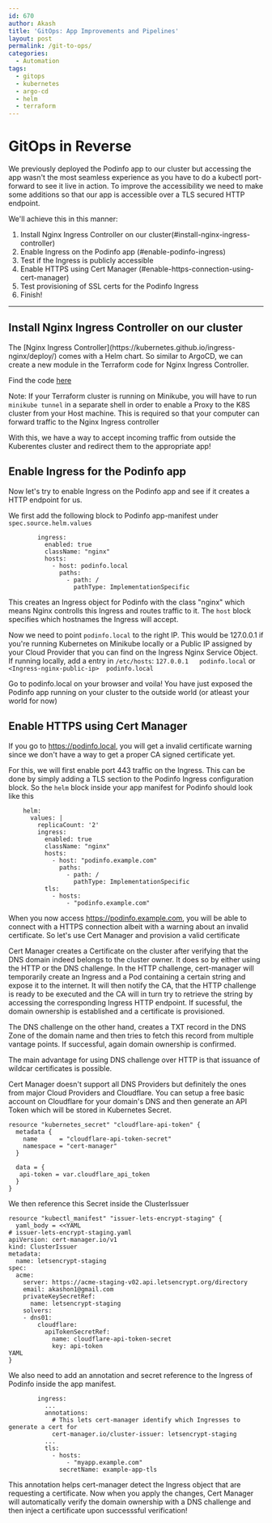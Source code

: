 ```yaml
---
id: 670
author: Akash
title: 'GitOps: App Improvements and Pipelines' 
layout: post
permalink: /git-to-ops/
categories:
  - Automation
tags:
  - gitops
  - kubernetes
  - argo-cd
  - helm
  - terraform
---
```


# GitOps in Reverse
We previously deployed the Podinfo app to our cluster but accessing the app wasn't the most seamless experience as you have to do a kubectl port-forward to see it live in action. To improve the accessibility we need to make some additions so that our app is accessible over a TLS secured HTTP endpoint. 

We'll achieve this in this manner:
1. Install Nginx Ingress Controller on our cluster(#install-nginx-ingress-controller)
2. Enable Ingress on the Podinfo app (#enable-podinfo-ingress)
3. Test if the Ingress is publicly accessible
4. Enable HTTPS using Cert Manager (#enable-https-connection-using-cert-manager)
5. Test provisioning of SSL certs for the Podinfo Ingress
6. Finish!

---
<h2 id="install-nginx-ingress-controller">Install Nginx Ingress Controller on our cluster </h2>
The [Nginx Ingress Controller](https://kubernetes.github.io/ingress-nginx/deploy/) comes with a Helm chart. So similar to ArgoCD, we can create a new module in the Terraform code for Nginx Ingress Controller. 

Find the code [here](https://github.com/slashr/git-to-ops/tree/main/terraform/modules/ingress-nginx)

Note: If your Terraform cluster is running on Minikube, you will have to run `minikube tunnel` in a separate shell in order to enable a Proxy to the K8S cluster from your Host machine. This is required so that your computer can forward traffic to the Nginx Ingress controller

With this, we have a way to accept incoming traffic from outside the Kuberentes cluster and redirect them to the appropriate app!

<h2 id="enable-podinfo-ingress">Enable Ingress for the Podinfo app </h2>
Now let's try to enable Ingress on the Podinfo app and see if it creates a HTTP endpoint for us. 

We first add the following block to Podinfo app-manifest under `spec.source.helm.values`
```
        ingress:
          enabled: true
          className: "nginx"
          hosts:
            - host: podinfo.local
              paths:
                - path: /
                  pathType: ImplementationSpecific
```

This creates an Ingress object for Podinfo with the class "nginx" which means Nginx controlls this Ingress and routes traffic to it. The `host` block specifies which hostnames the Ingress will accept. 

Now we need to point `podinfo.local` to the right IP. This would be 127.0.0.1 if you're running Kubernetes on Minikube locally or a Public IP assigned by your Cloud Provider that you can find on the Ingress Nginx Service Object. If running locally, add a entry in `/etc/hosts`: `127.0.0.1   podinfo.local` or `<Ingress-nginx-public-ip>  podinfo.local`

Go to podinfo.local on your browser and voila! You have just exposed the Podinfo app running on your cluster to the outside world (or atleast your world for now)

<h2 id="enable-https-using-cert-manager">Enable HTTPS using Cert Manager </h2>

If you go to https://podinfo.local, you will get a invalid certificate warning since we don't have a way to get a proper CA signed certificate yet. 

For this, we will first enable port 443 traffic on the Ingress. This can be done by simply adding a TLS section to the Podinfo Ingress configuration block. So the `helm` block inside your app manifest for Podinfo should look like this 
```
    helm:
      values: |
        replicaCount: '2'
        ingress:
          enabled: true
          className: "nginx"
          hosts:
            - host: "podinfo.example.com"
              paths:
                - path: /
                  pathType: ImplementationSpecific
          tls:
            - hosts:
                - "podinfo.example.com"
```

When you now access https://podinfo.example.com, you will be able to connect with a HTTPS connection albeit with a warning about an invalid certificate. So let's use Cert Manager and provision a valid certificate

Cert Manager creates a Certificate on the cluster after verifying that the DNS domain indeed belongs to the cluster owner. It does so by either using the HTTP or the DNS challenge. In the HTTP challenge, cert-manager will temporarily create an Ingress and a Pod containing a certain string and expose it to the internet. It will then notify the CA, that the HTTP challenge is ready to be executed and the CA will in turn try to retrieve the string by accessing the corresponding Ingress HTTP endpoint. If sucessful, the domain ownership is established and a certificate is provisioned. 

The DNS challenge on the other hand, creates a TXT record in the DNS Zone of the domain name and then tries to fetch this record from multiple vantage points. If successful, again domain ownership is confirmed. 

The main advantage for using DNS challenge over HTTP is that issuance of wildcar certificates is possible. 

Cert Manager doesn't support all DNS Providers but definitely the ones from major Cloud Providers and Cloudflare. You can setup a free basic account on Cloudflare for your domain's DNS and then generate an API Token which will be stored in Kubernetes Secret. 

```
resource "kubernetes_secret" "cloudflare-api-token" {
  metadata {
    name      = "cloudflare-api-token-secret"
    namespace = "cert-manager"
  }

  data = {
   api-token = var.cloudflare_api_token
  }
}
```

We then reference this Secret inside the ClusterIssuer
```
resource "kubectl_manifest" "issuer-lets-encrypt-staging" {
  yaml_body = <<YAML
# issuer-lets-encrypt-staging.yaml
apiVersion: cert-manager.io/v1
kind: ClusterIssuer
metadata:
  name: letsencrypt-staging
spec:
  acme:
    server: https://acme-staging-v02.api.letsencrypt.org/directory
    email: akashon1@gmail.com
    privateKeySecretRef:
      name: letsencrypt-staging
    solvers:
    - dns01:
        cloudflare:
          apiTokenSecretRef:
            name: cloudflare-api-token-secret
            key: api-token
YAML
}
```

We also need to add an annotation and secret reference to the Ingress of Podinfo inside the app manifest.
```
        ingress:
          ...
          annotations:
            # This lets cert-manager identify which Ingresses to generate a cert for
            cert-manager.io/cluster-issuer: letsencrypt-staging
          ...
          tls:
            - hosts:
                - "myapp.example.com"
              secretName: example-app-tls
```

This annotation helps cert-manager detect the Ingress object that are requesting a certificate.
Now when you apply the changes, Cert Manager will automatically verify the domain ownership with a DNS challenge and then inject a certificate upon successsful verification!
